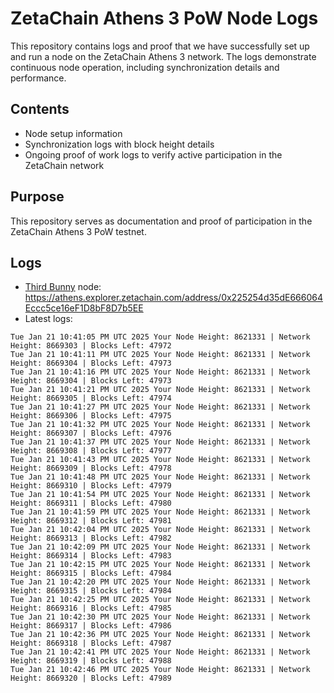 # ZetaChain Athens 3 PoW Node Logs
This repository contains logs and proof that we have successfully set up and run a node on the ZetaChain Athens 3 network. The logs demonstrate continuous node operation, including synchronization details and performance.

## Contents
- Node setup information
- Synchronization logs with block height details
- Ongoing proof of work logs to verify active participation in the ZetaChain network

## Purpose
This repository serves as documentation and proof of participation in the ZetaChain Athens 3 PoW testnet.

## Logs

- [Third Bunny](https://thirdbunny.xyz/) node: https://athens.explorer.zetachain.com/address/0x225254d35dE666064Eccc5ce16eF1D8bF8D7b5EE
- Latest logs:
```
Tue Jan 21 10:41:05 PM UTC 2025 Your Node Height: 8621331 | Network Height: 8669303 | Blocks Left: 47972
Tue Jan 21 10:41:11 PM UTC 2025 Your Node Height: 8621331 | Network Height: 8669304 | Blocks Left: 47973
Tue Jan 21 10:41:16 PM UTC 2025 Your Node Height: 8621331 | Network Height: 8669304 | Blocks Left: 47973
Tue Jan 21 10:41:21 PM UTC 2025 Your Node Height: 8621331 | Network Height: 8669305 | Blocks Left: 47974
Tue Jan 21 10:41:27 PM UTC 2025 Your Node Height: 8621331 | Network Height: 8669306 | Blocks Left: 47975
Tue Jan 21 10:41:32 PM UTC 2025 Your Node Height: 8621331 | Network Height: 8669307 | Blocks Left: 47976
Tue Jan 21 10:41:37 PM UTC 2025 Your Node Height: 8621331 | Network Height: 8669308 | Blocks Left: 47977
Tue Jan 21 10:41:43 PM UTC 2025 Your Node Height: 8621331 | Network Height: 8669309 | Blocks Left: 47978
Tue Jan 21 10:41:48 PM UTC 2025 Your Node Height: 8621331 | Network Height: 8669310 | Blocks Left: 47979
Tue Jan 21 10:41:54 PM UTC 2025 Your Node Height: 8621331 | Network Height: 8669311 | Blocks Left: 47980
Tue Jan 21 10:41:59 PM UTC 2025 Your Node Height: 8621331 | Network Height: 8669312 | Blocks Left: 47981
Tue Jan 21 10:42:04 PM UTC 2025 Your Node Height: 8621331 | Network Height: 8669313 | Blocks Left: 47982
Tue Jan 21 10:42:09 PM UTC 2025 Your Node Height: 8621331 | Network Height: 8669314 | Blocks Left: 47983
Tue Jan 21 10:42:15 PM UTC 2025 Your Node Height: 8621331 | Network Height: 8669315 | Blocks Left: 47984
Tue Jan 21 10:42:20 PM UTC 2025 Your Node Height: 8621331 | Network Height: 8669315 | Blocks Left: 47984
Tue Jan 21 10:42:25 PM UTC 2025 Your Node Height: 8621331 | Network Height: 8669316 | Blocks Left: 47985
Tue Jan 21 10:42:30 PM UTC 2025 Your Node Height: 8621331 | Network Height: 8669317 | Blocks Left: 47986
Tue Jan 21 10:42:36 PM UTC 2025 Your Node Height: 8621331 | Network Height: 8669318 | Blocks Left: 47987
Tue Jan 21 10:42:41 PM UTC 2025 Your Node Height: 8621331 | Network Height: 8669319 | Blocks Left: 47988
Tue Jan 21 10:42:46 PM UTC 2025 Your Node Height: 8621331 | Network Height: 8669320 | Blocks Left: 47989
```
